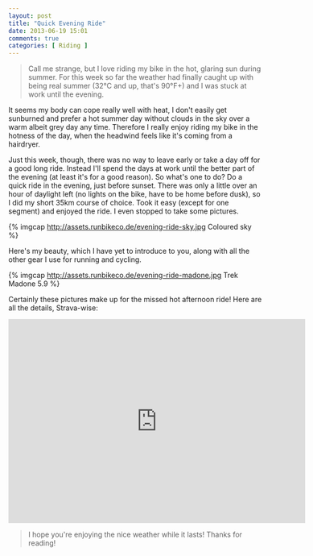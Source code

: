```yaml
---
layout: post
title: "Quick Evening Ride"
date: 2013-06-19 15:01
comments: true
categories: [ Riding ]
---
```

> Call me strange, but I love riding my bike in the hot, glaring sun during
> summer. For this week so far the weather had finally caught up with being real
> summer (32°C and up, that's 90°F+) and I was stuck at work until the evening.

It seems my body can cope really well with heat, I don't easily get sunburned
and prefer a hot summer day without clouds in the sky over a warm albeit grey
day any time. Therefore I really enjoy riding my bike in the hotness of the day,
when the headwind feels like it's coming from a hairdryer.

Just this week, though, there was no way to leave early or take a day off for a
good long ride. Instead I'll spend the days at work until the better part of the
evening (at least it's for a good reason). So what's one to do? Do a quick
ride in the evening, just before sunset. There was only a little over an hour
of daylight left (no lights on the bike, have to be home before dusk), so I did
my short 35km course of choice. Took it easy (except for one segment) and enjoyed
the ride. I even stopped to take some pictures.

{% imgcap http://assets.runbikeco.de/evening-ride-sky.jpg  Coloured sky %}

Here's my beauty, which I have yet to introduce to you, along with all the other
gear I use for running and cycling.

{% imgcap http://assets.runbikeco.de/evening-ride-madone.jpg Trek Madone 5.9 %}

Certainly these pictures make up for the missed hot afternoon ride! Here are
all the details, Strava-wise:

<iframe height='405' width='590' frameborder='0' allowtransparency='true'
scrolling='no'
src='http://app.strava.com/activities/61240562/embed/6f56fab4408885b43c1eb792c5590269f0353fce'></iframe>

> I hope you're enjoying the nice weather while it lasts! Thanks for reading!
